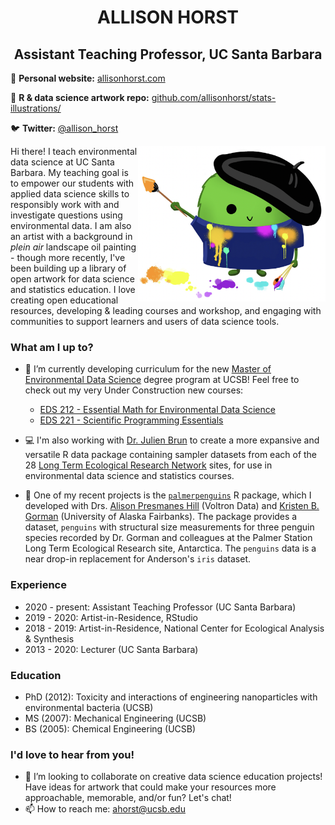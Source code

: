 <h1 align="center"> ALLISON HORST </h1>

<h2 align="center"> Assistant Teaching Professor, UC Santa Barbara </h2>

  
📝 **Personal website:** [allisonhorst.com](https://www.allisonhorst.com/)

🎨 **R & data science artwork repo:** [github.com/allisonhorst/stats-illustrations/](https://github.com/allisonhorst/stats-illustrations/)

🐦 **Twitter:** [@allison_horst](https://twitter.com/allison_horst)
 

<img align="right" src="https://github.com/allisonhorst/allisonhorst/blob/main/horst_rtist.png" width="300">

Hi there! I teach environmental data science at UC Santa Barbara. My teaching goal is to empower our students with applied data science skills to responsibly work with and investigate questions using environmental data. I am also an artist with a background in *plein air* landscape oil painting - though more recently, I've been building up a library of open artwork for data science and statistics education. I love creating open educational resources, developing & leading courses and workshop, and engaging with communities to support learners and users of data science tools. 

### What am I up to? 

- 🔭 I’m currently developing curriculum for the new [Master of Environmental Data Science](https://bren.ucsb.edu/masters-programs/master-environmental-data-science/academics-meds) degree program at UCSB! Feel free to check out my very Under Construction new courses: 
    -  [EDS 212 - Essential Math for Environmental Data Science](https://allisonhorst.github.io/EDS_212_essential-math/)
    -  [EDS 221 - Scientific Programming Essentials](https://allisonhorst.github.io/EDS_221_programming-essentials/)
    
- 💻 I'm also working with [Dr. Julien Brun](https://brunj7.github.io/about) to create a more expansive and versatile R data package containing sampler datasets from each of the 28 [Long Term Ecological Research Network](https://lternet.edu/) sites, for use in environmental data science and statistics courses. 

- 🌱 One of my recent projects is the [`palmerpenguins`](https://allisonhorst.github.io/palmerpenguins/) R package, which I developed with Drs. [Alison Presmanes Hill](https://alison.rbind.io/) (Voltron Data) and [Kristen B. Gorman](https://www.uaf.edu/cfos/people/faculty/detail/kristen-gorman.php) (University of Alaska Fairbanks). The package provides a dataset, `penguins` with structural size measurements for three penguin species recorded by Dr. Gorman and colleagues at the Palmer Station Long Term Ecological Research site, Antarctica. The `penguins` data is a near drop-in replacement for Anderson's `iris` dataset.

### Experience

- 2020 - present: Assistant Teaching Professor (UC Santa Barbara)
- 2019 - 2020: Artist-in-Residence, RStudio
- 2018 - 2019: Artist-in-Residence, National Center for Ecological Analysis & Synthesis
- 2013 - 2020: Lecturer (UC Santa Barbara)

### Education

- PhD (2012): Toxicity and interactions of engineering nanoparticles with environmental bacteria (UCSB)
- MS (2007): Mechanical Engineering (UCSB)
- BS (2005): Chemical Engineering (UCSB)

### I'd love to hear from you!

- 👯 I’m looking to collaborate on creative data science education projects! Have ideas for artwork that could make your resources more approachable, memorable, and/or fun? Let's chat! 
- 📫 How to reach me: ahorst@ucsb.edu
